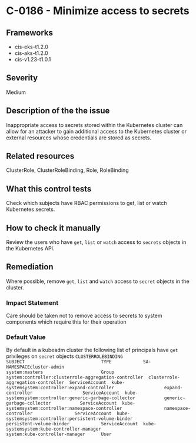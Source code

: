 # C-0186 - Minimize access to secrets

## Frameworks
* cis-eks-t1.2.0
* cis-aks-t1.2.0
* cis-v1.23-t1.0.1
 
## Severity
Medium

## Description of the the issue
Inappropriate access to secrets stored within the Kubernetes cluster can allow for an attacker to gain additional access to the Kubernetes cluster or external resources whose credentials are stored as secrets.
 
## Related resources
ClusterRole, ClusterRoleBinding, Role, RoleBinding
 
## What this control tests 
Check which subjects have RBAC permissions to get, list or watch Kubernetes secrets.
 
## How to check it manually 
Review the users who have `get`, `list` or `watch` access to `secrets` objects in the Kubernetes API.
 
## Remediation
Where possible, remove `get`, `list` and `watch` access to `secret` objects in the cluster.
 
### Impact Statement
Care should be taken not to remove access to secrets to system components which require this for their operation
 
### Default Value
By default in a kubeadm cluster the following list of principals have `get` privileges on `secret` objects ```CLUSTERROLEBINDING                                    SUBJECT                             TYPE            SA-NAMESPACEcluster-admin                                         system:masters                      Group           system:controller:clusterrole-aggregation-controller  clusterrole-aggregation-controller  ServiceAccount  kube-systemsystem:controller:expand-controller                   expand-controller                   ServiceAccount  kube-systemsystem:controller:generic-garbage-collector           generic-garbage-collector           ServiceAccount  kube-systemsystem:controller:namespace-controller                namespace-controller                ServiceAccount  kube-systemsystem:controller:persistent-volume-binder            persistent-volume-binder            ServiceAccount  kube-systemsystem:kube-controller-manager                        system:kube-controller-manager      User ```
 
